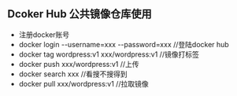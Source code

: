 ## Dcoker Hub 公共镜像仓库使用
* 注册docker账号
* docker login --username=xxx --password=xxx  //登陆docker hub
* docker tag wordpress:v1 xxx/wordpress:v1    //镜像打标签
* docker push xxx/wordpress:v1    //上传
* docker search xxx   //看搜不搜得到
* docker pull xxx/wordpress:v1    //拉取镜像